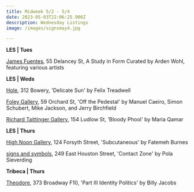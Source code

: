 ```yaml
---
title: Midweek 5/2 - 5/4
date: 2023-05-03T22:06:25.906Z
description: Wednesday Listings
image: /images/signsmay4.jpg

---
```

**L﻿ES | Tues**

[James Fuentes](https://jamesfuentes.com/exhibitions/a-study-in-form-chapter-one), 55 Delancey St, A Study in Form Curated by Arden Wohl, featuring various artists

**L﻿ES | Weds**

[Hole](http://theholenyc.com/2023/04/06/felix-treadwell/), 312 Bowery, 'Delicate Sun' by Felix Treadwell

[Foley Gallery](http://www.foleygallery.com/shows/off-the-pedestal/images?view=thumbnails), 59 Orchard St, 'Off the Pedestal' by Manuel Caeiro, Simon Schubert, Mike Jackson, and Jerry Birchfield

[Richard Taittinger Gallery](https://richardtaittinger.com/exhibitions/), 154 Ludlow St, 'Bloody Phool' by Maria Qamar

**L﻿ES | Thurs**

[High Noon Gallery](https://www.highnoongallery.com/), 124 Forsyth Street, 'Subcutaneous' by Fatemeh Burnes

[signs and symbols](https://www.signsandsymbols.art/exhibitions/contact-zone), 249 East Houston Street, 'Contact Zone' by Pola Sieverding

**Tribeca | Thurs**

[Theodore](https://www.theodoreart.com/future), 373 Broadway F10, 'Part III Identity Politics' by Billy Jacobs